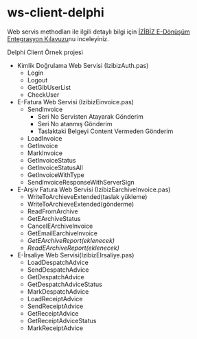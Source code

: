 # ws-client-delphi
Web servis methodları ile ilgili detaylı bilgi için [İZİBİZ E-Dönüşüm Entegrasyon Kılavuzu](https://dev.izibiz.com.tr/)nu inceleyiniz.

Delphi Client Örnek projesi
- Kimlik Doğrulama Web Servisi (IzibizAuth.pas)
  - Login
  - Logout
  - GetGibUserList
  - CheckUser
- E-Fatura Web Servisi (IzibizEinvoice.pas)
  - SendInvoice
    - Seri No Servisten Atayarak Gönderim
    - Seri No atanmış Gönderim
    - Taslaktaki Belgeyi Content Vermeden Gönderim
  - LoadInvoice
  - GetInvoice
  - MarkInvoice
  - GetInvoiceStatus
  - GetInvoiceStatusAll
  - GetInvoiceWithType
  - SendInvoiceResponseWithServerSign
- E-Arşiv Fatura Web Servisi (IzibizEarchiveInvoice.pas)
  - WriteToArchieveExtended(taslak yükleme)
  - WriteToArchieveExtended(gönderme)
  - ReadFromArchive
  - GetEArchiveStatus
  - CancelEArchiveInvoice
  - GetEmailEarchiveInvoice
  - _GetEArchiveReport(eklenecek)_
  - _ReadEArchiveReport(eklenecek)_
- E-İrsaliye Web Servisi(IzibizEIrsaliye.pas)
  - LoadDespatchAdvice
  - SendDespatchAdvice
  - GetDespatchAdvice
  - GetDespatchAdviceStatus
  - MarkDespatchAdvice
  - LoadReceiptAdvice
  - SendReceiptAdvice
  - GetReceiptAdvice
  - GetReceiptAdviceStatus
  - MarkReceiptAdvice
